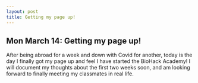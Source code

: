```yaml
---
layout: post
title: Getting my page up!
---
```




## Mon March 14: Getting my page up!

After being abroad for a week and down with Covid for another, today is the day I finally got my page up and feel I have started the BioHack Academy! I will document my thoughts about the first two weeks soon, and am looking forward to finally meeting my classmates in real life. 

